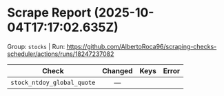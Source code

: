 # Scrape Report (2025-10-04T17:17:02.635Z)

Group: `stocks`  |  Run: https://github.com/AlbertoRoca96/scraping-checks-scheduler/actions/runs/18247237082

| Check | Changed | Keys | Error |
|---|:---:|:--|:--|
| `stock_ntdoy_global_quote` | — |  |  |
